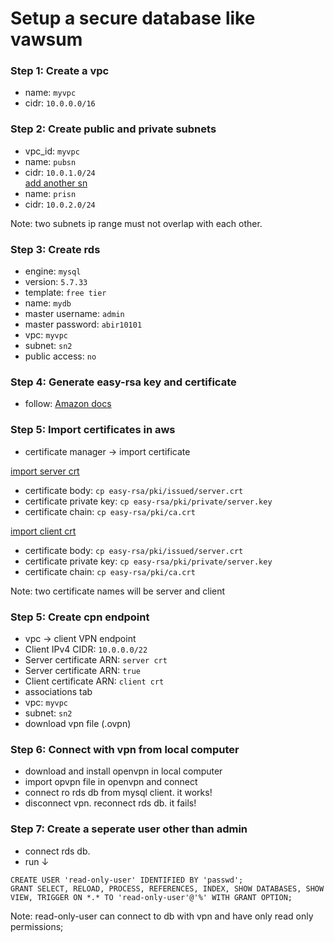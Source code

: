 # Setup a secure database like vawsum

### Step 1: Create a vpc
- name: `myvpc`
- cidr: `10.0.0.0/16`

### Step 2: Create public and private subnets
- vpc_id: `myvpc`
- name: `pubsn`
- cidr: `10.0.1.0/24`  
<ins> add another sn </ins>
- name: `prisn`
- cidr: `10.0.2.0/24`

Note: two subnets ip range must not overlap with each other.

### Step 3: Create rds
- engine: `mysql`
- version: `5.7.33`
- template: `free tier`
- name: `mydb`
- master username: `admin`
- master password: `abir10101`
- vpc: `myvpc`
- subnet: `sn2`
- public access: `no`

### Step 4: Generate easy-rsa key and certificate
- follow: [Amazon docs](https://docs.aws.amazon.com/vpn/latest/clientvpn-admin/mutual.html)

### Step 5: Import certificates in aws
- certificate manager &#8594; import certificate

<ins> import server crt </ins>
- certificate body: `cp easy-rsa/pki/issued/server.crt`
- certificate private key: `cp easy-rsa/pki/private/server.key`
- certificate chain: `cp easy-rsa/pki/ca.crt`

<ins> import client crt </ins>
- certificate body: `cp easy-rsa/pki/issued/server.crt`
- certificate private key: `cp easy-rsa/pki/private/server.key`
- certificate chain: `cp easy-rsa/pki/ca.crt`

Note: two certificate names will be server and client

### Step 5: Create cpn endpoint
- vpc &#8594; client VPN endpoint
- Client IPv4 CIDR: `10.0.0.0/22`
- Server certificate ARN: `server crt`
- Server certificate ARN: `true`
- Client certificate ARN: `client crt`
- associations tab
- vpc: `myvpc`
- subnet: `sn2`
- download vpn file (.ovpn)

### Step 6: Connect with vpn from local computer
- download and install openvpn in local computer
- import opvpn file in openvpn and connect
- connect ro rds db from mysql client. it works!
- disconnect vpn. reconnect rds db. it fails!

### Step 7: Create a seperate user other than admin
- connect rds db.
- run &#8595;
```
CREATE USER 'read-only-user' IDENTIFIED BY 'passwd';
GRANT SELECT, RELOAD, PROCESS, REFERENCES, INDEX, SHOW DATABASES, SHOW VIEW, TRIGGER ON *.* TO 'read-only-user'@'%' WITH GRANT OPTION;
```
Note: read-only-user can connect to db with vpn and have only read only permissions;
